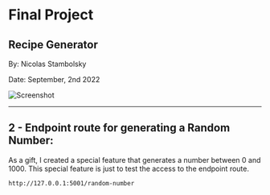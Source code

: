 # Final Project
## Recipe Generator

By: Nicolas Stambolsky

Date: September, 2nd 2022

![Screenshot](https://media1.giphy.com/media/39hvy4FM5au6JXeXOu/giphy.gif)
________________________________________________

## 2 - Endpoint route for generating a Random Number:
As a gift, I created a special feature that generates a number between 0 and 1000.
This special feature is just to test the access to the endpoint route.

    http://127.0.0.1:5001/random-number 
